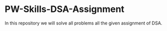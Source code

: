 # PW-Skills-DSA-Assignment
In this repository we will solve all problems all the given assignment of DSA.
